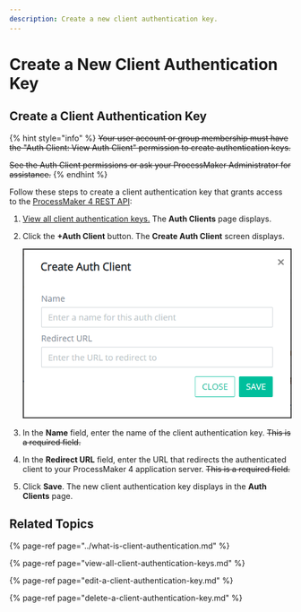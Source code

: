 ```yaml
---
description: Create a new client authentication key.
---
```


# Create a New Client Authentication Key

## Create a Client Authentication Key

{% hint style="info" %}
~~Your user account or group membership must have the "Auth Client: View Auth Client" permission to create authentication keys.~~

~~See the Auth Client permissions or ask your ProcessMaker Administrator for assistance.~~
{% endhint %}

Follow these steps to create a client authentication key that grants access to the [ProcessMaker 4 REST API](https://develop-demo.bpm4.qa.processmaker.net/api/documentation):

1. [View all client authentication keys.](view-all-client-authentication-keys.md#view-all-scripts) The **Auth Clients** page displays.
2. Click the **+Auth Client** button. The **Create Auth Client** screen displays.  

   ![](../../../.gitbook/assets/create-auth-client-screen-admin.png)

3. In the **Name** field, enter the name of the client authentication key. ~~This is a required field.~~
4. In the **Redirect URL** field, enter the URL that redirects the authenticated client to your ProcessMaker 4 application server. ~~This is a required field.~~
5. Click **Save**. The new client authentication key displays in the **Auth Clients** page.

## Related Topics

{% page-ref page="../what-is-client-authentication.md" %}

{% page-ref page="view-all-client-authentication-keys.md" %}

{% page-ref page="edit-a-client-authentication-key.md" %}

{% page-ref page="delete-a-client-authentication-key.md" %}


